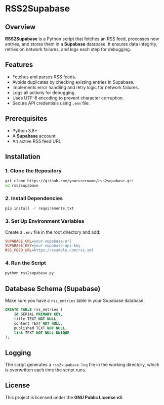 # RSS2Supabase

## Overview

**RSS2Supabase** is a Python script that fetches an RSS feed, processes new entries, and stores them in a **Supabase** database. It ensures data integrity, retries on network failures, and logs each step for debugging.

## Features

- Fetches and parses RSS feeds.
- Avoids duplicates by checking existing entries in Supabase.
- Implements error handling and retry logic for network failures.
- Logs all actions for debugging.
- Uses UTF-8 encoding to prevent character corruption.
- Secure API credentials using `.env` file.

## Prerequisites

- Python 3.8+
- A **Supabase** account
- An active RSS feed URL

## Installation

### 1. Clone the Repository

```bash
git clone https://github.com/yourusername/rss2supabase.git
cd rss2supabase
```

### 2. Install Dependencies

```bash
pip install -r requirements.txt
```

### 3. Set Up Environment Variables

Create a `.env` file in the root directory and add:

```ini
SUPABASE_URL=your-supabase-url
SUPABASE_KEY=your-supabase-api-key
RSS_FEED_URL=https://example.com/rss.xml
```

### 4. Run the Script

```bash
python rss2supabase.py
```

## Database Schema (Supabase)

Make sure you have a `rss_entries` table in your Supabase database:

```sql
CREATE TABLE rss_entries (
    id SERIAL PRIMARY KEY,
    title TEXT NOT NULL,
    content TEXT NOT NULL,
    published TEXT NOT NULL,
    link TEXT NOT NULL UNIQUE
);
```

## Logging

The script generates a `rss2supabase.log` file in the working directory, which is overwritten each time the script runs.

## License

This project is licensed under the **GNU Public License v3**.

